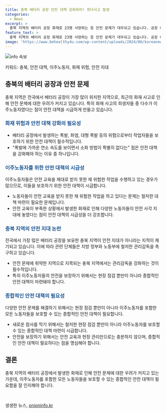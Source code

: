 ```yaml
---
title: 충북 배터리 공장 안전 대책 강화하라! 최다사고 발생
categories:
  - News
excerpt: >
  충북 지역의 배터리 공장 화재로 23명 사망하는 등 안전 문제가 대두되고 있습니다. 공장 내 안전대책이 강화되어야 하며, 특히 이주 노동자의 안전을 보장할 필요가 있습니다. 전국에서 가장 많은 배터리 공장을 보유한 충북도 안전 지대가 아니며, 화성 참사의 희생자가 이주 노동자였다는 점을 강조하며 현장 점검과 종합적인 대책 마련이 시급함을 강조합니다.
feature_text: >
  충북 지역의 배터리 공장 화재로 23명 사망하는 등 안전 문제가 대두되고 있습니다. 공장 내 안전대책이 강화되어야 하며, 특히 이주 노동자의 안전을 보장할 필요가 있습니다. 전국에서 가장 많은 배터리 공장을 보유한 충북도 안전 지대가 아니며, 화성 참사의 희생자가 이주 노동자였다는 점을 강조하며 현장 점검과 종합적인 대책 마련이 시급함을 강조합니다.
image: 'https://www.behealthy4u.com/wp-content/uploads/2024/06/koreanews.jpg'
---
```


<p><img src="https://www.behealthy4u.com/wp-content/uploads/2024/06/koreanews.jpg" alt="info 속보" /></p>

<p>키워드: 충북, 안전 대책, 이주노동자, 화재 위험, 안전 지대</p>

<h2 data-ke-size="size26">충북의 배터리 공장과 안전 문제</h2>

<p data-ke-size="size16">충북 지역은 전국에서 배터리 공장이 가장 많이 위치한 지역으로, 최근의 화재 사고로 인해 안전 문제에 대한 우려가 커지고 있습니다. 특히 화재 사고의 희생자들 중 다수가 이주노동자였다는 점이 안전 대책을 시급하게 만들고 있습니다.</p>

<h3><b><span style="color: #1a5490;">화재 위험과 안전 대책 강화의 필요성</span></b></h3>

<ul>
  <li>배터리 공장에서 발생하는 폭발, 화염, 대형 폭발 등의 위험으로부터 작업자들을 보호하기 위한 안전 대책이 필수적입니다.</li>
  <li>"폭발에 가까운 연소 속도를 보이면서 소화 방법이 특별히 없다는" 점은 안전 대책을 강화해야 하는 이유 중 하나입니다.</li>
</ul>

<h3><b><span style="color: #1a5490;">이주노동자를 위한 안전 대책의 시급성</span></b></h3>

<p data-ke-size="size16">이주노동자들은 안전 교육을 제대로 받지 못한 채 위험한 작업을 수행하고 있는 경우가 많으므로, 이들을 보호하기 위한 안전 대책이 시급합니다.</p>

<ul>
  <li>노동자들이 안전 교육을 받지 못한 채 위험한 작업을 하고 있다는 문제는 철저한 대책 마련이 필요한 문제입니다.</li>
  <li>안전 교육이 부족한 상황에서 발생한 화재로 인해 다양한 노동자들이 안전 사각 지대에 놓였다는 점이 안전 대책의 시급성을 더 강조합니다.</li>
</ul>

<h3><b><span style="color: #1a5490;">충북 지역의 안전 지대 논란</span></b></h3>

<p data-ke-size="size16">전국에서 가장 많은 배터리 공장을 보유한 충북 지역이 안전 지대가 아니라는 지적이 제기되고 있습니다. 이에 따라 관련 단체들은 지방 정부와 노동부에 철저한 관리감독을 촉구하고 있습니다.</p>

<ul>
  <li>안전 문제에 취약한 지역으로 지목되는 충북 지역에서는 관리감독을 강화하는 것이 필수적입니다.</li>
  <li>특히 이주노동자들의 안전을 보장하기 위해서는 현장 점검 뿐만이 아니라 종합적인 안전 대책이 마련돼야 합니다.</li>
</ul>

<h3><b><span style="color: #1a5490;">종합적인 안전 대책의 필요성</span></b></h3>

<p data-ke-size="size16">다양한 안전 문제를 해결하기 위해서는 현장 점검 뿐만이 아니라 이주노동자를 포함한 모든 노동자들을 보호할 수 있는 종합적인 안전 대책이 필요합니다.</p>

<ul>
  <li>새로운 참사를 막기 위해서는 철저한 현장 점검 뿐만이 아니라 이주노동자를 보호할 수 있는 종합적인 대책 마련이 시급합니다.</li>
  <li>안전을 보장하기 위해서는 안전 교육과 현장 관리만으로는 충분하지 않으며, 종합적인 안전 대책이 필요하다는 점을 명심해야 합니다.</li>
</ul>

<h2 data-ke-size="size26">결론</h2>

<p data-ke-size="size16">충북 지역의 배터리 공장에서 발생한 화재로 인해 안전 문제에 대한 우려가 커지고 있는 가운데, 이주노동자를 포함한 모든 노동자들을 보호할 수 있는 종합적인 안전 대책이 필요함을 잘 인지해야 합니다.</p>

<p data-ke-size="size16">&nbsp;</p>
생생한 뉴스, <a href="https://onioninfo.kr" rel="dofollow">onioninfo.kr</a>


